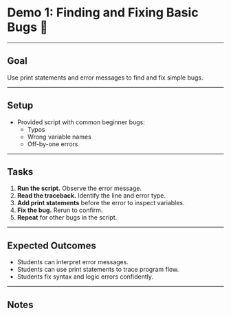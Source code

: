 # Demo 1: Finding and Fixing Basic Bugs 🐛

---

## Goal

Use print statements and error messages to find and fix simple bugs.

---

## Setup

- Provided script with common beginner bugs:
  - Typos
  - Wrong variable names
  - Off-by-one errors

---

## Tasks

1. **Run the script.** Observe the error message.
2. **Read the traceback.** Identify the line and error type.
3. **Add print statements** before the error to inspect variables.
4. **Fix the bug.** Rerun to confirm.
5. **Repeat** for other bugs in the script.

---

## Expected Outcomes

- Students can interpret error messages.
- Students can use print statements to trace program flow.
- Students fix syntax and logic errors confidently.

---

## Notes

<!--
Reading errors carefully and adding print statements are the first steps in debugging.
-->